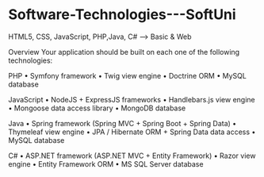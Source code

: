 # Software-Technologies---SoftUni
HTML5, CSS, JavaScript, PHP,Java, C# --> Basic &amp; Web 

Overview
Your application should be built on each one of the following technologies:

PHP
•	Symfony framework
•	Twig view engine
•	Doctrine ORM
•	MySQL database

JavaScript
•	NodeJS + ExpressJS frameworks
•	Handlebars.js view engine
•	Mongoose data access library
•	MongoDB database

Java
•	Spring framework (Spring MVC + Spring Boot + Spring Data)
•	Thymeleaf view engine
•	JPA / Hibernate ORM + Spring Data data access
•	MySQL database

C#
•	ASP.NET framework (ASP.NET MVC + Entity Framework)
•	Razor view engine
•	Entity Framework ORM
•	MS SQL Server database

